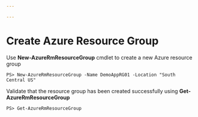 ```yaml
---

---
```

# Create Azure Resource Group

Use **New-AzureRmResourceGroup** cmdlet to create a new Azure resource group

    PS> New-AzureRmResourceGroup -Name DemoAppRG01 -Location "South Central US"

Validate that the resource group has been created successfully using **Get-AzureRmResourceGroup**

    PS> Get-AzureRmResourceGroup